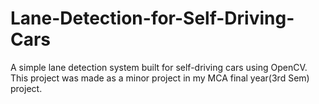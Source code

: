 # Lane-Detection-for-Self-Driving-Cars
A simple lane detection system built for self-driving cars using OpenCV.
This project was made as a minor project in my MCA final year(3rd Sem) project.
